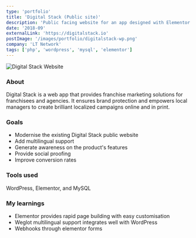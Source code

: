```yaml
---
type: 'portfolio'
title: 'Digital Stack (Public site)'
description: 'Public facing website for an app designed with Elementor page builder'
date: '2018-09'
externalLink: 'https://digitalstack.io'
postImage: '/images/portfolio/digitalstack-wp.png'
company: 'LT Network'
tags: ['php', 'wordpress', 'mysql', 'elementor']
---
```


![Digital Stack Website](/images/portfolio/digitalstack-wp.png 'Digital Stack Website')[]()

### About

Digital Stack is a web app that provides franchise marketing solutions for franchisees and agencies.
It ensures brand protection and empowers local managers to create brilliant localized campaigns online and in print.

### Goals

- Modernise the existing Digital Stack public website
- Add multilingual support
- Generate awareness on the product's features
- Provide social proofing
- Improve conversion rates

### Tools used

WordPress, Elementor, and MySQL

### My learnings

- Elementor provides rapid page building with easy customisation
- Weglot multilingual support integrates well with WordPress
- Webhooks through elementor forms
